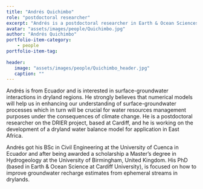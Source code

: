 ```yaml
---
title: "Andrés Quichimbo"
role: "postdoctoral researcher"
excerpt: "Andrés is a postdoctoral researcher in Earth & Ocean Sciences at Cardiff."
avatar: "assets/images/people/Quichimbo.jpg"
author: "Andrés Quichimbo"
portfolio-item-category:
    - people
portfolio-item-tag:
    
header:
   image: "assets/images/people/Quichimbo_header.jpg"
   caption: ""
---
```


Andrés is from Ecuador and is interested in surface-groundwater interactions in dryland regions. He strongly believes that numerical models will help us in enhancing our understanding of surface-groundwater processes which in turn will be crucial for water resources management purposes under the consequences of climate change. He is a postdoctoral researcher on the DRIER project, based at Cardiff, and he is working on the development of a dryland water balance model for application in East Africa. 

Andrés got his BSc in Civil Engineering at the University of Cuenca in Ecuador and after being awarded a scholarship a Master’s degree in Hydrogeology at the University of Birmingham, United Kingdom. His PhD (based in Earth & Ocean Science at Cardiff University), is focused on how to improve groundwater recharge estimates from ephemeral streams in drylands. 
